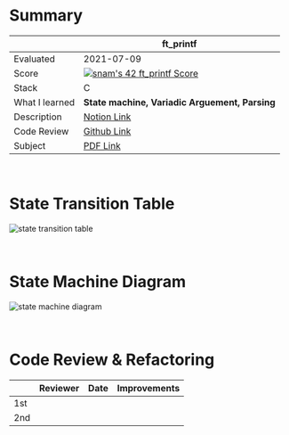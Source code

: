 # Summary

|     | ft_printf | 
| --- | --------- |
| Evaluated | 2021-07-09 |
| Score | [![snam's 42 ft_printf Score](https://badge42.herokuapp.com/api/project/snam/ft_printf)](https://github.com/JaeSeoKim/badge42) |
| Stack | C |
| What I learned | **State machine, Variadic Arguement, Parsing** |
| Description | [Notion Link](https://www.notion.so/ft_printf-411e237c2e2e4ee79e583d5804ab368f) |
| Code Review | [Github Link]() |
| Subject | [PDF Link](https://github.com/soyeon-nam/42_cursus/blob/main/01%20ft_printf/en.subject.pdf) |

<br/>

# State Transition Table

![state transition table](https://user-images.githubusercontent.com/76517649/135187980-0479e16e-d1a2-47dc-b04b-b0d27d1761d1.jpg)

<br/>

# State Machine Diagram

![state machine diagram](https://user-images.githubusercontent.com/76517649/135187614-a8b2a423-b83a-4ef8-a1a5-787a5ece702c.png)

<br/>

# Code Review & Refactoring

|     | Reviewer | Date | Improvements |
| ----| --------| ---- | ----------- |
| 1st |  |  |  |
| 2nd |  |  |  |

<br/>
